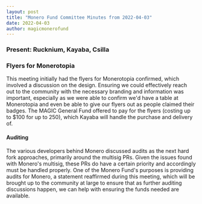 ```yaml
---
layout: post
title: "Monero Fund Committee Minutes from 2022-04-03"
date: 2022-04-03
author: magicmonerofund
---
```


### Present: Rucknium, Kayaba, Csilla

### Flyers for Monerotopia

This meeting initially had the flyers for Monerotopia confirmed, which involved a discussion on the design. Ensuring we could effectively reach out to the community with the necessary branding and information was important, especially as we were able to confirm we'd have a table at Monerotopia and even be able to give our flyers out as people claimed their badges. The MAGIC General Fund offered to pay for the flyers (costing up to $100 for up to 250), which Kayaba will handle the purchase and delivery of.

#### Auditing

The various developers behind Monero discussed audits as the next hard fork approaches, primarily around the multisig PRs. Given the issues found with Monero's multisig, these PRs do have a certain priority and accordingly must be handled properly. One of the Monero Fund's purposes is providing audits for Monero, a statement reaffirmed during this meeting, which will be brought up to the community at large to ensure that as further auditing discussions happen, we can help with ensuring the funds needed are available. 
